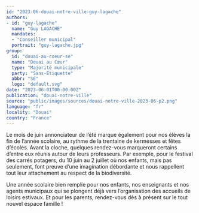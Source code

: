 ```yaml
---
id: "2023-06-douai-notre-ville-guy-lagache"
authors:
- id: "guy-lagache"
  name: "Guy LAGACHE"
  mandates: 
  - "Conseiller municipal"
  portrait: "guy-lagache.jpg"
group:
  id: "douai-au-coeur-se"
  name: "Douai au Cœur"
  type: "Majorité municipale"
  party: "Sans-Étiquette"
  abbr: "SE"
  logo: "default.svg"
date: "2023-06-01T00:00:00Z"
publication: "douai-notre-ville"
source: "public/images/sources/douai-notre-ville-2023-06-p2.png"
language: "fr"
locality: "Douai"
country: "France"
---
```


Le mois de juin annonciateur de l’été marque également pour nos élèves la fin de l’année scolaire, au rythme de la trentaine de kermesses et fêtes d’écoles. Avant la cloche, quelques rendez-vous marqueront certains d’entre eux réunis autour de leurs professeurs. Par exemple, pour le festival des carrés potagers, du 10 juin au 2 juillet où nos enfants, mais pas seulement, font preuve d’une imagination débordante et nous rappellent tout leur attachement au respect de la biodiversité.

Une année scolaire bien remplie pour nos enfants, nos enseignants et nos agents municipaux qui se plongent déjà vers l’organisation des accueils de loisirs estivaux. Et pour les parents, rendez-vous dès à présent sur le tout nouvel espace famille !
